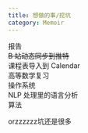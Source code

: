 ```yaml
---
title: 想做的事/挖坑
category: Memoir
---
```


报告  
~~B 站动态同步到推特~~  
课程表导入到 Calendar  
高等数学复习  
操作系统  
NLP 处理里的语言分析  
算法  

orzzzzzz坑还是很多

